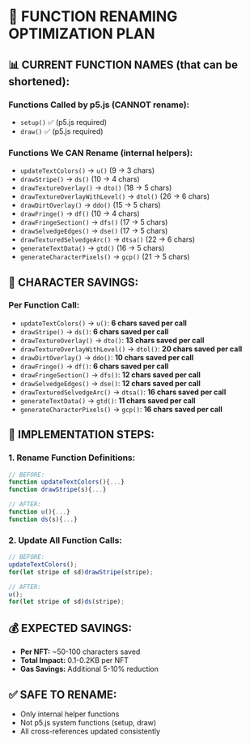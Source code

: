# 🎯 FUNCTION RENAMING OPTIMIZATION PLAN

## 📊 CURRENT FUNCTION NAMES (that can be shortened):

### **Functions Called by p5.js (CANNOT rename):**
- `setup()` ✅ (p5.js required)
- `draw()` ✅ (p5.js required)

### **Functions We CAN Rename (internal helpers):**
- `updateTextColors()` → `u()` (9 → 3 chars)
- `drawStripe()` → `ds()` (10 → 4 chars)  
- `drawTextureOverlay()` → `dto()` (18 → 5 chars)
- `drawTextureOverlayWithLevel()` → `dtol()` (26 → 6 chars)
- `drawDirtOverlay()` → `ddo()` (15 → 5 chars)
- `drawFringe()` → `df()` (10 → 4 chars)
- `drawFringeSection()` → `dfs()` (17 → 5 chars)
- `drawSelvedgeEdges()` → `dse()` (17 → 5 chars)
- `drawTexturedSelvedgeArc()` → `dtsa()` (22 → 6 chars)
- `generateTextData()` → `gtd()` (16 → 5 chars)
- `generateCharacterPixels()` → `gcp()` (21 → 5 chars)

## 📏 CHARACTER SAVINGS:

### **Per Function Call:**
- `updateTextColors()` → `u()`: **6 chars saved per call**
- `drawStripe()` → `ds()`: **6 chars saved per call**
- `drawTextureOverlay()` → `dto()`: **13 chars saved per call**
- `drawTextureOverlayWithLevel()` → `dtol()`: **20 chars saved per call**
- `drawDirtOverlay()` → `ddo()`: **10 chars saved per call**
- `drawFringe()` → `df()`: **6 chars saved per call**
- `drawFringeSection()` → `dfs()`: **12 chars saved per call**
- `drawSelvedgeEdges()` → `dse()`: **12 chars saved per call**
- `drawTexturedSelvedgeArc()` → `dtsa()`: **16 chars saved per call**
- `generateTextData()` → `gtd()`: **11 chars saved per call**
- `generateCharacterPixels()` → `gcp()`: **16 chars saved per call**

## 🎯 IMPLEMENTATION STEPS:

### **1. Rename Function Definitions:**
```javascript
// BEFORE:
function updateTextColors(){...}
function drawStripe(s){...}

// AFTER:
function u(){...}
function ds(s){...}
```

### **2. Update All Function Calls:**
```javascript
// BEFORE:
updateTextColors();
for(let stripe of sd)drawStripe(stripe);

// AFTER:
u();
for(let stripe of sd)ds(stripe);
```

## 💰 EXPECTED SAVINGS:
- **Per NFT:** ~50-100 characters saved
- **Total Impact:** 0.1-0.2KB per NFT
- **Gas Savings:** Additional 5-10% reduction

## ✅ SAFE TO RENAME:
- Only internal helper functions
- Not p5.js system functions (setup, draw)
- All cross-references updated consistently
